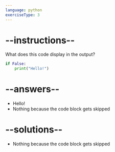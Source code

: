```yaml
---
language: python
exerciseType: 3
---
```


# --instructions--

What does this code display in the output?
```python
if False:
    print("Hello!")
```

# --answers--

- Hello!
- Nothing because the code block gets skipped

# --solutions--

- Nothing because the code block gets skipped
